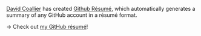 [David Coallier](http://twitter.com/davidcoallier) has created [Github Résumé](http://resume.github.com/), which automatically generates a summary of any GitHub account in a résumé format.

→ Check out [my GitHub résumé](http://resume.github.com/?pauldowman)!
